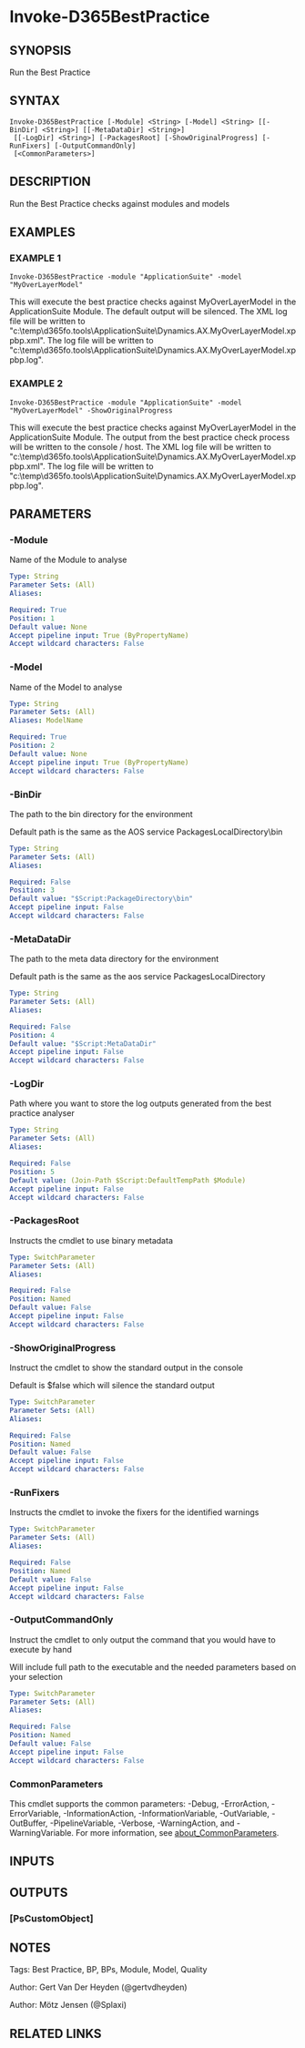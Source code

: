 ﻿---
external help file: d365fo.tools-help.xml
Module Name: d365fo.tools
online version:
schema: 2.0.0
---

# Invoke-D365BestPractice

## SYNOPSIS
Run the Best Practice

## SYNTAX

```
Invoke-D365BestPractice [-Module] <String> [-Model] <String> [[-BinDir] <String>] [[-MetaDataDir] <String>]
 [[-LogDir] <String>] [-PackagesRoot] [-ShowOriginalProgress] [-RunFixers] [-OutputCommandOnly]
 [<CommonParameters>]
```

## DESCRIPTION
Run the Best Practice checks against modules and models

## EXAMPLES

### EXAMPLE 1
```
Invoke-D365BestPractice -module "ApplicationSuite" -model "MyOverLayerModel"
```

This will execute the best practice checks against MyOverLayerModel in the ApplicationSuite Module.
The default output will be silenced.
The XML log file will be written to "c:\temp\d365fo.tools\ApplicationSuite\Dynamics.AX.MyOverLayerModel.xppbp.xml".
The log file will be written to "c:\temp\d365fo.tools\ApplicationSuite\Dynamics.AX.MyOverLayerModel.xppbp.log".

### EXAMPLE 2
```
Invoke-D365BestPractice -module "ApplicationSuite" -model "MyOverLayerModel" -ShowOriginalProgress
```

This will execute the best practice checks against MyOverLayerModel in the ApplicationSuite Module.
The output from the best practice check process will be written to the console / host.
The XML log file will be written to "c:\temp\d365fo.tools\ApplicationSuite\Dynamics.AX.MyOverLayerModel.xppbp.xml".
The log file will be written to "c:\temp\d365fo.tools\ApplicationSuite\Dynamics.AX.MyOverLayerModel.xppbp.log".

## PARAMETERS

### -Module
Name of the Module to analyse

```yaml
Type: String
Parameter Sets: (All)
Aliases:

Required: True
Position: 1
Default value: None
Accept pipeline input: True (ByPropertyName)
Accept wildcard characters: False
```

### -Model
Name of the Model to analyse

```yaml
Type: String
Parameter Sets: (All)
Aliases: ModelName

Required: True
Position: 2
Default value: None
Accept pipeline input: True (ByPropertyName)
Accept wildcard characters: False
```

### -BinDir
The path to the bin directory for the environment

Default path is the same as the AOS service PackagesLocalDirectory\bin

```yaml
Type: String
Parameter Sets: (All)
Aliases:

Required: False
Position: 3
Default value: "$Script:PackageDirectory\bin"
Accept pipeline input: False
Accept wildcard characters: False
```

### -MetaDataDir
The path to the meta data directory for the environment

Default path is the same as the aos service PackagesLocalDirectory

```yaml
Type: String
Parameter Sets: (All)
Aliases:

Required: False
Position: 4
Default value: "$Script:MetaDataDir"
Accept pipeline input: False
Accept wildcard characters: False
```

### -LogDir
Path where you want to store the log outputs generated from the best practice analyser

```yaml
Type: String
Parameter Sets: (All)
Aliases:

Required: False
Position: 5
Default value: (Join-Path $Script:DefaultTempPath $Module)
Accept pipeline input: False
Accept wildcard characters: False
```

### -PackagesRoot
Instructs the cmdlet to use binary metadata

```yaml
Type: SwitchParameter
Parameter Sets: (All)
Aliases:

Required: False
Position: Named
Default value: False
Accept pipeline input: False
Accept wildcard characters: False
```

### -ShowOriginalProgress
Instruct the cmdlet to show the standard output in the console

Default is $false which will silence the standard output

```yaml
Type: SwitchParameter
Parameter Sets: (All)
Aliases:

Required: False
Position: Named
Default value: False
Accept pipeline input: False
Accept wildcard characters: False
```

### -RunFixers
Instructs the cmdlet to invoke the fixers for the identified warnings

```yaml
Type: SwitchParameter
Parameter Sets: (All)
Aliases:

Required: False
Position: Named
Default value: False
Accept pipeline input: False
Accept wildcard characters: False
```

### -OutputCommandOnly
Instruct the cmdlet to only output the command that you would have to execute by hand

Will include full path to the executable and the needed parameters based on your selection

```yaml
Type: SwitchParameter
Parameter Sets: (All)
Aliases:

Required: False
Position: Named
Default value: False
Accept pipeline input: False
Accept wildcard characters: False
```

### CommonParameters
This cmdlet supports the common parameters: -Debug, -ErrorAction, -ErrorVariable, -InformationAction, -InformationVariable, -OutVariable, -OutBuffer, -PipelineVariable, -Verbose, -WarningAction, and -WarningVariable. For more information, see [about_CommonParameters](http://go.microsoft.com/fwlink/?LinkID=113216).

## INPUTS

## OUTPUTS

### [PsCustomObject]
## NOTES
Tags: Best Practice, BP, BPs, Module, Model, Quality

Author: Gert Van Der Heyden (@gertvdheyden)

Author: Mötz Jensen (@Splaxi)

## RELATED LINKS
